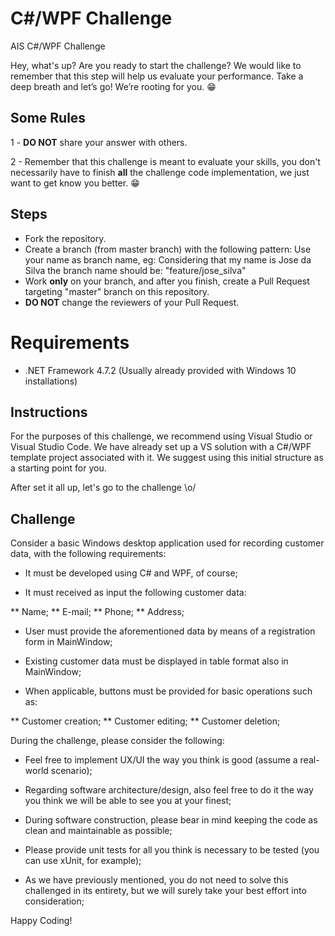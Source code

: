 ﻿# C#/WPF Challenge

AIS C#/WPF Challenge

Hey, what's up? Are you ready to start the challenge? We would like to remember that this step will help us evaluate your performance. Take a deep breath and let’s go!
We’re rooting for you. 😁

## Some Rules

1 - **DO NOT** share your answer with others.

2 - Remember that this challenge is meant to evaluate your skills, you don't necessarily have to finish **all** the challenge code implementation, we just want to get know you better. 😁

## Steps

- Fork the repository.
- Create a branch (from master branch) with the following pattern:
  Use your name as branch name, eg:
  Considering that my name is Jose da Silva the branch name should be: "feature/jose_silva"
- Work **only** on your branch, and after you finish, create a Pull Request targeting "master" branch on this repository.
- **DO NOT** change the reviewers of your Pull Request.

# Requirements 

* .NET Framework 4.7.2 (Usually already provided with Windows 10 installations)

## Instructions
For the purposes of this challenge, we recommend using Visual Studio or Visual Studio Code.
We have already set up a VS solution with a C#/WPF template project associated with it.
We suggest using this initial structure as a starting point for you.

After set it all up, let's go to the challenge \o/

## Challenge 

Consider a basic Windows desktop application used for recording customer data, with the following requirements:

* It must be developed using C# and WPF, of course;

* It must received as input the following customer data:

** Name;
** E-mail;
** Phone;
** Address;

* User must provide the aforementioned data by means of a registration form in MainWindow;

* Existing customer data must be displayed in table format also in MainWindow;

* When applicable, buttons must be provided for basic operations such as:

** Customer creation;
** Customer editing;
** Customer deletion;

During the challenge, please consider the following:

* Feel free to implement UX/UI the way you think is good (assume a real-world scenario);

* Regarding software architecture/design, also feel free to do it the way you think we will be able to see you at your finest;

* During software construction, please bear in mind keeping the code as clean and maintainable as possible;

* Please provide unit tests for all you think is necessary to be tested (you can use xUnit, for example);

* As we have previously mentioned, you do not need to solve this challenged in its entirety, but we will surely take your best effort into consideration;

Happy Coding!
